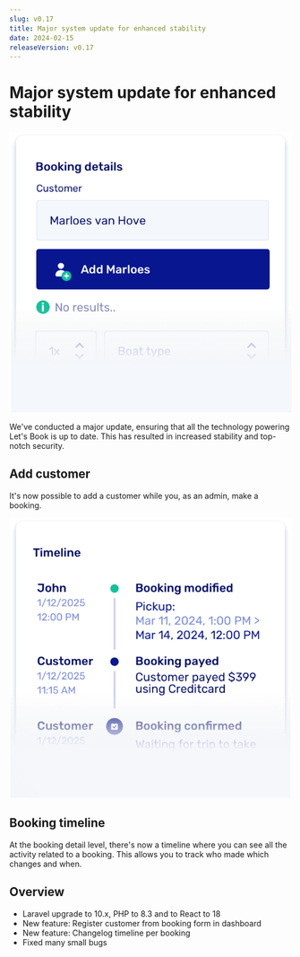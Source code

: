 ```yaml
---
slug: v0.17
title: Major system update for enhanced stability
date: 2024-02-15
releaseVersion: v0.17
---
```


# Major system update for enhanced stability

![](./images/v0.17.add_customer_boatrental.png)

We've conducted a major update, ensuring that all the technology powering Let's Book is up to date. This has resulted in increased stability and top-notch security.

## Add customer

It's now possible to add a customer while you, as an admin, make a booking.

![](./images/v0.17.booking_timeline.png)

## Booking timeline

At the booking detail level, there's now a timeline where you can see all the activity related to a booking. This allows you to track who made which changes and when.

## Overview

- Laravel upgrade to 10.x, PHP to 8.3 and to React to 18
- New feature: Register customer from booking form in dashboard
- New feature: Changelog timeline per booking
- Fixed many small bugs
